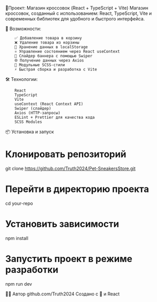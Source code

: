 📝Проект: Магазин кроссовок (React + TypeScript + Vite)
	Магазин кроссовок, созданный с использованием:
 	React, TypeScript, Vite и современных библиотек для удобного и быстрого интерфейса.

🚀 Возможности:

		✅ Добавление товара в корзину
		❌ Удаление товара из корзины
		💾 Хранение данных в localStorage
		⚛️ Управление состоянием через React useContext
		📱 Слайдер баннера с помощью Swiper
		🌐 Получение данных через Axios
		🎨 Модульные SCSS-стили
		⚡ Быстрая сборка и разработка с Vite



🛠️ Технологии:

		React
		TypeScript
		Vite
		useContext (React Context API)
		Swiper (слайдер)
		Axios (HTTP-запросы)
		ESLint + Prettier для качества кода
		SCSS Modules


📦 Установка и запуск
# Клонировать репозиторий
git clone https://github.com/Truth2024/Pet-SneakersStore.git

# Перейти в директорию проекта
cd your-repo

# Установить зависимости
npm install

# Запустить проект в режиме разработки
npm run dev

🧑‍💻 Автор
github.com/Truth2024
Создано с 💙 и React